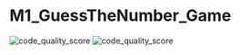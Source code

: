 # M1_GuessTheNumber_Game

![code_quality_score](https://api.codiga.io/project/30964/score/svg) ![code_quality_score](https://api.codiga.io/project/30964/status/svg)
